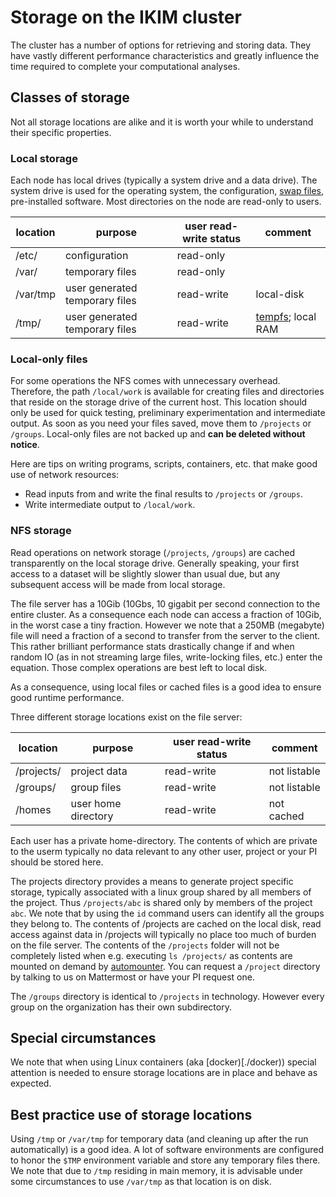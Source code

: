 # Storage on the IKIM cluster

The cluster has a number of options for retrieving and storing data. They have vastly different performance characteristics and greatly influence the time required to complete your computational analyses.

## Classes of storage

Not all storage locations are alike and it is worth your while to understand their specific properties.

### Local storage

Each node has local drives (typically a system drive and a data drive). The system drive is used for the operating system, the configuration, [swap files](https://www.unix.com/man-page/linux/1m/swap/), pre-installed software. Most directories on the node are read-only to users.

| location | purpose | user read-write status | comment |
| ---  | --- |  -- | ---|
| /etc/    | configuration | read-only |  |
| /var/    | temporary files | read-only |  |
| /var/tmp | user generated temporary files | read-write | local-disk |
| /tmp/    | user generated temporary files | read-write | [tempfs](https://en.wikipedia.org/wiki/Tmpfs); local RAM |

### Local-only files

For some operations the NFS comes with unnecessary overhead. Therefore, the path `/local/work` is available for creating files and directories that reside on the storage drive of the current host. This location should only be used for quick testing, preliminary experimentation and intermediate output. As soon as you need your files saved, move them to `/projects` or `/groups`. Local-only files are not backed up and **can be deleted without notice**.

Here are tips on writing programs, scripts, containers, etc. that make good use of network resources:

- Read inputs from and write the final results to `/projects` or `/groups`.
- Write intermediate output to `/local/work`.

### NFS storage

Read operations on network storage (`/projects`, `/groups`) are cached transparently on the local storage drive. Generally speaking, your first access to a dataset will be slightly slower than usual due, but any subsequent access will be made from local storage.

The file server has a 10Gib (10Gbs, 10 gigabit per second connection to the entire cluster. As a consequence each node can access a fraction of 10Gib, in the worst case a tiny fraction. However we note that a 250MB (megabyte) file will need a fraction of a second to transfer from the server to the client. This rather brilliant performance stats drastically change if and when random IO (as in not streaming large files, write-locking files, etc.) enter the equation. Those complex operations are best left to local disk.

As a consequence, using local files or cached files is a good idea to ensure good runtime performance.

Three different storage locations exist on the file server:

| location | purpose | user read-write status | comment |
| ---  | --- |  -- | ---|
| /projects/    | project data | read-write |  not listable |
| /groups/    | group files | read-write  |  not listable |
| /homes  | user home directory | read-write | not cached |

Each user has a private home-directory. The contents of which are private to the userm typically no data relevant to any other user, project or your PI should be stored here.

The projects directory provides a means to generate project specific storage, typically associated with a linux group shared by all members of the project. Thus `/projects/abc` is shared only by members of the project `abc`. We note that by using the `id` command users can identify all the groups they belong to. The contents of /projects are cached on the local disk, read access against data in /projects will typically no place too much of burden on the file server. The contents of the `/projects` folder will not be completely listed when e.g. executing `ls /projects/` as contents are mounted on demand by [automounter](https://help.ubuntu.com/community/Autofs). You can request a `/project` directory by talking to us on Mattermost or have your PI request one.

The `/groups` directory is identical to `/projects` in technology. However every group on the organization has their own subdirectory.

## Special circumstances

We note that when using Linux containers (aka [docker)[./docker)) special attention is needed to ensure storage locations are in place and behave as expected.

## Best practice use of storage locations

Using `/tmp` or `/var/tmp` for temporary data (and cleaning up after the run automatically) is a good idea. A lot of software environments are configured to honor the `$TMP` environment variable and store any temporary files there. We note that due to `/tmp` residing in main memory, it is advisable under some circumstances to use `/var/tmp` as that location is on disk.
